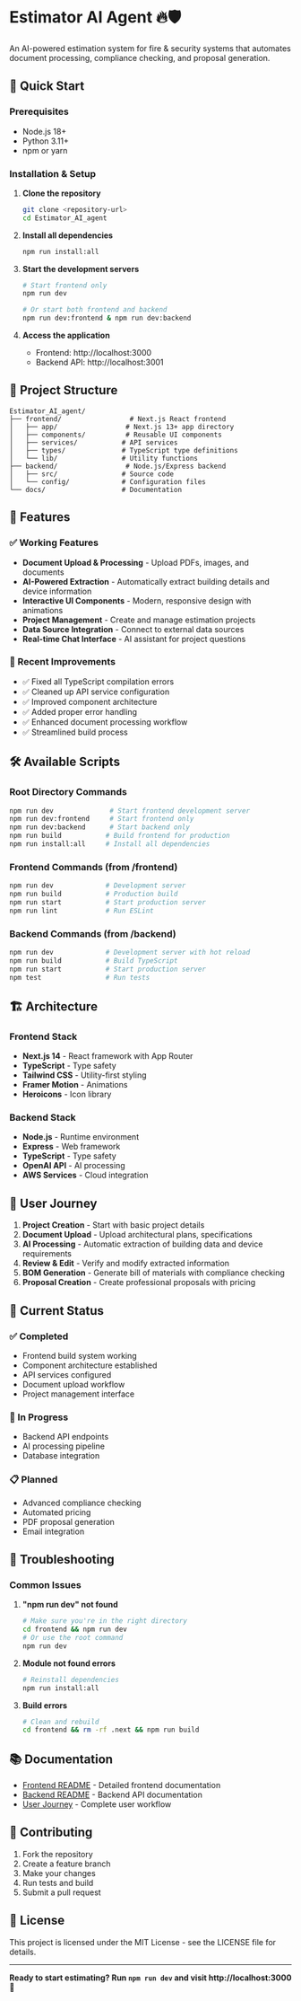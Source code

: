 # Estimator AI Agent 🔥🛡️

An AI-powered estimation system for fire & security systems that automates document processing, compliance checking, and proposal generation.

## 🚀 Quick Start

### Prerequisites
- Node.js 18+ 
- Python 3.11+
- npm or yarn

### Installation & Setup

1. **Clone the repository**
   ```bash
   git clone <repository-url>
   cd Estimator_AI_agent
   ```

2. **Install all dependencies**
   ```bash
   npm run install:all
   ```

3. **Start the development servers**
   ```bash
   # Start frontend only
   npm run dev

   # Or start both frontend and backend
   npm run dev:frontend & npm run dev:backend
   ```

4. **Access the application**
   - Frontend: http://localhost:3000
   - Backend API: http://localhost:3001

## 📁 Project Structure

```
Estimator_AI_agent/
├── frontend/                 # Next.js React frontend
│   ├── app/                 # Next.js 13+ app directory
│   ├── components/          # Reusable UI components
│   ├── services/           # API services
│   ├── types/              # TypeScript type definitions
│   └── lib/                # Utility functions
├── backend/                 # Node.js/Express backend
│   ├── src/                # Source code
│   └── config/             # Configuration files
└── docs/                   # Documentation
```

## 🎯 Features

### ✅ Working Features
- **Document Upload & Processing** - Upload PDFs, images, and documents
- **AI-Powered Extraction** - Automatically extract building details and device information
- **Interactive UI Components** - Modern, responsive design with animations
- **Project Management** - Create and manage estimation projects
- **Data Source Integration** - Connect to external data sources
- **Real-time Chat Interface** - AI assistant for project questions

### 🔧 Recent Improvements
- ✅ Fixed all TypeScript compilation errors
- ✅ Cleaned up API service configuration
- ✅ Improved component architecture
- ✅ Added proper error handling
- ✅ Enhanced document processing workflow
- ✅ Streamlined build process

## 🛠️ Available Scripts

### Root Directory Commands
```bash
npm run dev              # Start frontend development server
npm run dev:frontend     # Start frontend only
npm run dev:backend      # Start backend only
npm run build           # Build frontend for production
npm run install:all     # Install all dependencies
```

### Frontend Commands (from /frontend)
```bash
npm run dev             # Development server
npm run build           # Production build
npm run start           # Start production server
npm run lint            # Run ESLint
```

### Backend Commands (from /backend)
```bash
npm run dev             # Development server with hot reload
npm run build           # Build TypeScript
npm run start           # Start production server
npm test                # Run tests
```

## 🏗️ Architecture

### Frontend Stack
- **Next.js 14** - React framework with App Router
- **TypeScript** - Type safety
- **Tailwind CSS** - Utility-first styling
- **Framer Motion** - Animations
- **Heroicons** - Icon library

### Backend Stack
- **Node.js** - Runtime environment
- **Express** - Web framework
- **TypeScript** - Type safety
- **OpenAI API** - AI processing
- **AWS Services** - Cloud integration

## 🔄 User Journey

1. **Project Creation** - Start with basic project details
2. **Document Upload** - Upload architectural plans, specifications
3. **AI Processing** - Automatic extraction of building data and device requirements
4. **Review & Edit** - Verify and modify extracted information
5. **BOM Generation** - Generate bill of materials with compliance checking
6. **Proposal Creation** - Create professional proposals with pricing

## 🚦 Current Status

### ✅ Completed
- Frontend build system working
- Component architecture established
- API services configured
- Document upload workflow
- Project management interface

### 🔄 In Progress
- Backend API endpoints
- AI processing pipeline
- Database integration

### 📋 Planned
- Advanced compliance checking
- Automated pricing
- PDF proposal generation
- Email integration

## 🐛 Troubleshooting

### Common Issues

1. **"npm run dev" not found**
   ```bash
   # Make sure you're in the right directory
   cd frontend && npm run dev
   # Or use the root command
   npm run dev
   ```

2. **Module not found errors**
   ```bash
   # Reinstall dependencies
   npm run install:all
   ```

3. **Build errors**
   ```bash
   # Clean and rebuild
   cd frontend && rm -rf .next && npm run build
   ```

## 📚 Documentation

- [Frontend README](./frontend/README.md) - Detailed frontend documentation
- [Backend README](./backend/README.md) - Backend API documentation
- [User Journey](./README_USER_JOURNEY.md) - Complete user workflow

## 🤝 Contributing

1. Fork the repository
2. Create a feature branch
3. Make your changes
4. Run tests and build
5. Submit a pull request

## 📄 License

This project is licensed under the MIT License - see the LICENSE file for details.

---

**Ready to start estimating? Run `npm run dev` and visit http://localhost:3000** 🚀 